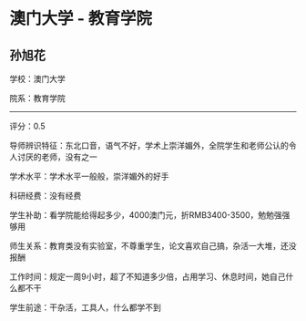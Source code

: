 # 澳门大学 - 教育学院

## 孙旭花

学校：澳门大学

院系：教育学院

* * *

评分：0.5

导师辨识特征：东北口音，语气不好，学术上崇洋媚外，全院学生和老师公认的令人讨厌的老师，没有之一

学术水平：学术水平一般般，崇洋媚外的好手

科研经费：没有经费

学生补助：看学院能给得起多少，4000澳门元，折RMB3400-3500，勉勉强强够用

师生关系：教育类没有实验室，不尊重学生，论文喜欢自己搞，杂活一大堆，还没报酬

工作时间：规定一周9小时，超了不知道多少倍，占用学习、休息时间，她自己什么都不干

学生前途：干杂活，工具人，什么都学不到